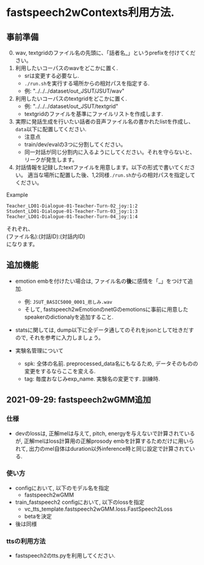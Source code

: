 # fastspeech2wContexts利用方法.
## 事前準備
0. wav, textgridのファイル名の先頭に、「話者名_」というprefixを付けてください。
1. 利用したいコーパスのwavをどこかに置く.
    - srは変更する必要なし.
    - `./run.sh`を実行する場所からの相対パスを指定する.
    - 例: "../../../dataset/out_JSUT/JSUT/wav"
2. 利用したいコーパスのtextgridをどこかに置く.
    - 例: "../../../dataset/out_JSUT/textgrid"
    - textgridのファイルを基準にファイルリストを作成します.
3. 実際に発話生成を行いたい話者の音声ファイル名の書かれたlistを作成し、`data`以下に配置してください.
    - 注意点
    - train/dev/evalの3つに分割してください。
    - 同一対話が同じ分割内に入るようにしてください。それを守らないと、リークが発生します。
4. 対話情報を記録したtextファイルを用意します。以下の形式で書いてください。
適当な場所に配置した後、1,2同様`./run.sh`からの相対パスを指定してください。

Example
```
Teacher_LD01-Dialogue-01-Teacher-Turn-02_joy:1:2
Student_LD01-Dialogue-01-Teacher-Turn-03_joy:1:3
Teacher_LD01-Dialogue-01-Teacher-Turn-04_joy:1:4
```

それぞれ、  
(ファイル名):(対話ID):(対話内ID)  
になります。


## 追加機能
- emotion embを付けたい場合は, ファイル名の**後**に感情を「_」をつけて追加.
    - 例: `JSUT_BASIC5000_0001_悲しみ.wav`
    - そして, fastspeech2wEmotionのnetGのemotionsに事前に用意したspeakerのdictionalyを追加すること.

- statsに関しては, dump以下に全データ通してのそれをjsonとして吐きだすので, それを参考に入力しましょう。

- 実験名管理について
    - spk: 全体の名前. preprocessed_data名にもなるため, データそのものの変更をするならここを変える.
    - tag: 毎度おなじみexp_name. 実験名の変更です. 訓練時.

## 2021-09-29: fastspeech2wGMM追加
### 仕様
- devのlossは, 正解melは与えて, pitch, energyを与えないで計算されているが, 正解melはloss計算用の正解prosody embを計算するためだけに用いられて, 出力のmel自体はduration以外inference時と同じ設定で計算されている.

### 使い方
- configにおいて, 以下のモデル名を指定
    - fastspeech2wGMM
- train_fastspeech2 configにおいて, 以下のlossを指定
    - vc_tts_template.fastspeech2wGMM.loss.FastSpeech2Loss
    - betaを決定
- 後は同様

### ttsの利用方法
- fastspeech2のtts.pyを利用してください.
